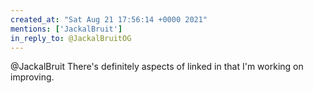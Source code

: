 ```yaml
---
created_at: "Sat Aug 21 17:56:14 +0000 2021"
mentions: ['JackalBruit']
in_reply_to: @JackalBruitOG
---
```


@JackalBruit There's definitely aspects of linked in that I'm working on improving.
